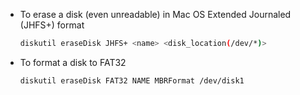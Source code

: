 - To erase a disk (even unreadable) in Mac OS Extended Journaled (JHFS+) format
  ```bash
  diskutil eraseDisk JHFS+ <name> <disk_location(/dev/*)>
  ```
- To format a disk to FAT32 
  ```bash
  diskutil eraseDisk FAT32 NAME MBRFormat /dev/disk1
  ```
